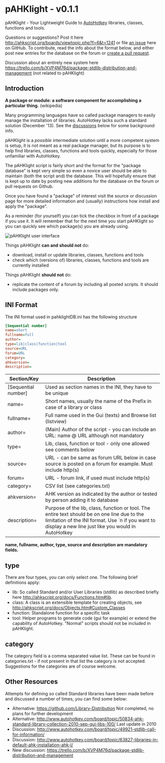﻿# pAHKlight - v0.1.1

pAHKlight - Your Lightweight Guide to [AutoHotkey](http://ahkscript.org/) libraries, classes, functions and tools.

Questions or suggestions? Post it here <http://ahkscript.org/boards/viewtopic.php?f=6&t=1241> or 
file [an issue](https://github.com/hi5/pAHKlight/issues) here on GitHub. To contribute, read
the info about the format below, and either post new entries for the database on the forum or
[create a pull request](https://help.github.com/articles/creating-a-pull-request).

Discussion about an entirely new system here <https://trello.com/b/XVP4M76d/package-stdlib-distribution-and-management> (not related to pAHKlight)

## Introduction

**A package or module: a software component for accomplishing a particular thing.** (wikipedia)

Many programming languages have so called package managers to easily manage the installation of
libraries. AutoHotkey lacks such a standard solution (December '13). See the [discussions](#other-resources) 
below for some background info.

pAHKlight is a *possible* intermediate solution until a more competent system is setup, it is
not meant as a real package manager, but its purpose is to help find libraries, classes, functions
and tools quickly, especially for those unfamiliar with AutoHotkey.

The pAHKlight script is fairly short and the format for the "package database" is kept very simple so even
a novice user should be able to maintain (both the script and) the database. This will hopefully ensure
that is kept up to date by posting new additions for the database on the forum or pull requests on Github.

Once you have found a "package" of interest visit the source or discussion page for more detailed
information and (usually) instructions how install and apply the "package". 

As a reminder (for yourself) you can tick the checkbox in front of a package if you use it. It will
remember that for the next time you start pAHKlight so you can quickly see which package(s) you are
already using.

![pAHKlight user interface](https://raw.github.com/hi5/_resources/master/pahklight.png)

Things pAHKlight **can and should not** do:

* download, install or update libraries, classes, functions and tools
* check which (versions of) libraries, classes, functions and tools are currently installed

Things pAHKlight **should not** do:

* replicate the content of a forum by including all posted scripts. It should include packages only.

## INI Format

The INI format used in pahklightDB.ini has the following structure

   ```ini
   [Sequential number]
   name=short
   fullname=full
   author=
   type=lib|class|function|tool
   source=URL
   forum=URL
   category=
   ahkversion=
   description=
   ```

|Section/Key  |Description|
|-------------------|-----------|
|[Sequential number]|Used as section names in the INI, they have to be unique|
|name=              |Short names, usually the name of the Prefix in case of a library or class|
|fullname=          |Full name used in the Gui (texts) and Browse list (listview)|
|author=            |(Main) Author of the script - you can include an URL: name @ URL although not mandatory|
|type=              |Lib, class, function or tool - only one allowed see comments below|
|source=            |URL - can be same as forum URL below in case source is posted on a forum for example. Must include http(s)|
|forum=             |URL - forum link, if used must include http(s)|
|category=          |CSV list (see categories.txt)|
|ahkversion=        |AHK version as indicated by the author or tested by person adding it to database|
|description=       |Purpose of the lib, class, function or tool. The entire text should be on one line due to the limitation of the INI format. Use `n if you want to display a new line just like you would in AutoHotkey|

**name, fullname, author, type, source and description are mandatory fields.**

## type

There are four types, you can only select one. The following brief definitions apply:

* lib: So called Standard and/or User Libraries (stdlib) as described briefly here <http://ahkscript.org/docs/Functions.htm#lib>. 
* class: A class is an extensible template for creating objects, see <http://ahkscript.org/docs/Objects.htm#Custom_Classes>
* function: Standalone function for a specific task
* tool: Helper programs to generate code (gui for example) or extend the capability of AutoHotkey. "Normal" scripts should not be included in pAHKlight.

## category

The category field is a comma separated value list. These can be found in categories.txt - if not present in that list the category is not accepted. Suggestions for the categories are of course welcome.

## Other Resources

Attempts for defining so called Standard libraries have been made before and discussed a number of times,
you can find some below:

* Alternative: <https://github.com/Library-Distribution> Not completed, no plans for further development
* Alternative: <http://www.autohotkey.com/board/topic/50834-ahk-standard-library-collection-2010-sep-gui-libs-100/> Last update in 2010
* Discussion: <http://www.autohotkey.com/board/topic/49921-stdlib-call-for-information/>
* Discussion: <http://www.autohotkey.com/board/topic/63827-libraries-in-default-ahk-installation-ahk-l/>
* New discussion: <https://trello.com/b/XVP4M76d/package-stdlib-distribution-and-management>